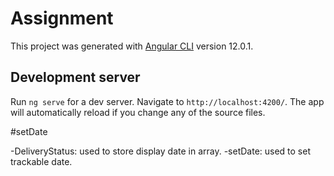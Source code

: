 # Assignment

This project was generated with [Angular CLI](https://github.com/angular/angular-cli) version 12.0.1.

## Development server

Run `ng serve` for a dev server. Navigate to `http://localhost:4200/`. The app will automatically reload if you change any of the source files.

#setDate

-DeliveryStatus: used to store display date in array. 
-setDate: used to set trackable date.